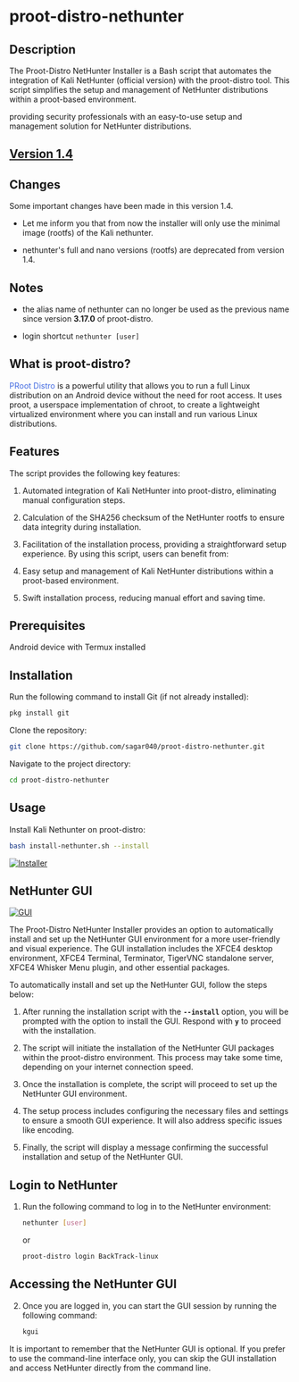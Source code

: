 # proot-distro-nethunter

## Description
The Proot-Distro NetHunter Installer is a Bash script that automates the integration of Kali NetHunter (official version) with the proot-distro tool. This script simplifies the setup and management of NetHunter distributions within a proot-based environment.

providing security professionals with an easy-to-use setup and management solution for NetHunter distributions.

<h2><a href="https://github.com/sagar040/proot-distro-nethunter/archive/refs/heads/main.tar.gz">Version 1.4</a></h2>

## Changes

Some important changes have been made in this version 1.4.
- Let me inform you that from now the installer will only use the minimal image (rootfs) of the Kali nethunter.

- nethunter's full and nano versions (rootfs) are deprecated from version 1.4.

## Notes

- the alias name of nethunter can no longer be used as the previous name since version **3.17.0** of proot-distro.

- login shortcut  `nethunter [user]`


## What is proot-distro?
<a href="https://github.com/termux/proot-distro/" style="text-decoration: none;color:royalblue;">PRoot Distro</a> is a powerful utility that allows you to run a full Linux distribution on an Android device without the need for root access. It uses proot, a userspace implementation of chroot, to create a lightweight virtualized environment where you can install and run various Linux distributions.


## Features
The script provides the following key features:

1. Automated integration of Kali NetHunter into proot-distro, eliminating manual configuration steps.
2. Calculation of the SHA256 checksum of the NetHunter rootfs to ensure data integrity during installation.
3. Facilitation of the installation process, providing a straightforward setup experience.
By using this script, users can benefit from:

1. Easy setup and management of Kali NetHunter distributions within a proot-based environment.
2. Swift installation process, reducing manual effort and saving time.


## Prerequisites
Android device with Termux installed

## Installation

Run the following command to install Git (if not already installed):

```bash
pkg install git
```

Clone the repository:
```bash
git clone https://github.com/sagar040/proot-distro-nethunter.git
```

Navigate to the project directory:
```bash
cd proot-distro-nethunter

```

## Usage

Install Kali Nethunter on proot-distro:
```bash
bash install-nethunter.sh --install
```

[![Installer](https://sagar040.github.io/archives/data/proot-distro-nethunter/images/info.png)](https://sagar040.github.io/archives/data/proot-distro-nethunter/images/info.png)

## NetHunter GUI

[![GUI](https://sagar040.github.io/archives/data/proot-distro-nethunter/images/gui2.png)](https://sagar040.github.io/archives/data/proot-distro-nethunter/images/gui2.png)

The Proot-Distro NetHunter Installer provides an option to automatically install and set up the NetHunter GUI environment for a more user-friendly and visual experience. The GUI installation includes the XFCE4 desktop environment, XFCE4 Terminal, Terminator, TigerVNC standalone server, XFCE4 Whisker Menu plugin, and other essential packages.

To automatically install and set up the NetHunter GUI, follow the steps below:

1. After running the installation script with the **`--install`** option, you will be prompted with the option to install the GUI. Respond with **`y`** to proceed with the installation.

2. The script will initiate the installation of the NetHunter GUI packages within the proot-distro environment. This process may take some time, depending on your internet connection speed.

3. Once the installation is complete, the script will proceed to set up the NetHunter GUI environment.

4. The setup process includes configuring the necessary files and settings to ensure a smooth GUI experience. It will also address specific issues like encoding.

5. Finally, the script will display a message confirming the successful installation and setup of the NetHunter GUI.

## Login to NetHunter

1. Run the following command to log in to the NetHunter environment:
    ```bash
    nethunter [user]
    ```
    or
    ```bash
    proot-distro login BackTrack-linux
    ```
## Accessing the NetHunter GUI

2. Once you are logged in, you can start the GUI session by running the following command:
    ```bash
    kgui
    ```

It is important to remember that the NetHunter GUI is optional. If you prefer to use the command-line interface only, you can skip the GUI installation and access NetHunter directly from the command line.
